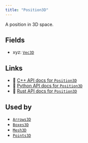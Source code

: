 ```yaml
---
title: "Position3D"
---
```


A position in 3D space.

## Fields

* xyz: [`Vec3D`](../datatypes/vec3d.md)

## Links
 * 🌊 [C++ API docs for `Position3D`](https://ref.rerun.io/docs/cpp/stable/structrerun_1_1components_1_1Position3D.html)
 * 🐍 [Python API docs for `Position3D`](https://ref.rerun.io/docs/python/stable/common/components#rerun.components.Position3D)
 * 🦀 [Rust API docs for `Position3D`](https://docs.rs/rerun/latest/rerun/components/struct.Position3D.html)


## Used by

* [`Arrows3D`](../archetypes/arrows3d.md)
* [`Boxes3D`](../archetypes/boxes3d.md)
* [`Mesh3D`](../archetypes/mesh3d.md)
* [`Points3D`](../archetypes/points3d.md)

